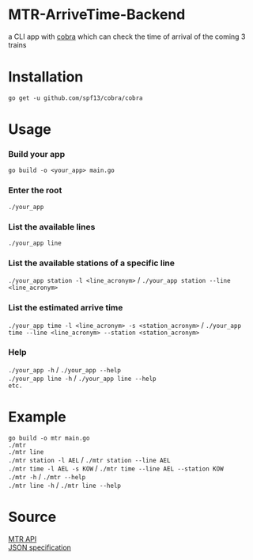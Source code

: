 # MTR-ArriveTime-Backend
a CLI app with [cobra](https://github.com/spf13/cobra) which can check the time of arrival of the coming 3 trains

# Installation
`go get -u github.com/spf13/cobra/cobra`

# Usage
### Build your app
`go build -o <your_app> main.go` <br>
### Enter the root
`./your_app`
### List the available lines
`./your_app line`
### List the available stations of a specific line
`./your_app station -l <line_acronym>` / `./your_app station --line <line_acronym>`
### List the estimated arrive time
`./your_app time -l <line_acronym> -s <station_acronym>` / `./your_app time --line <line_acronym> --station <station_acronym>`
### Help
`./your_app -h` / `./your_app --help` <br>
`./your_app line -h` / `./your_app line --help`<br>
`etc.`

# Example
`go build -o mtr main.go`<br>
`./mtr`<br>
`./mtr line`<br>
`./mtr station -l AEL` / `./mtr station --line AEL`<br>
`./mtr time -l AEL -s KOW` / `./mtr time --line AEL --station KOW` <br>
`./mtr -h` / `./mtr --help`<br>
`./mtr line -h` / `./mtr line --help`<br>

# Source
[MTR API](https://data.gov.hk/en-data/dataset/mtr-data2-nexttrain-data) <br>
[JSON specification](https://opendata.mtr.com.hk/doc/Next_Train_DataDictionary_v1.1.pdf)
